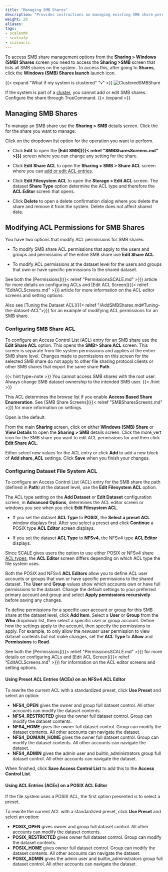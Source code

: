 ```yaml
---
title: "Managing SMB Shares"
description: "Provides instructions on managing existing SMB share permissions, adding share ACLs, and managing file system ACLs."
weight: 20
aliases:
tags:
- scalesmb
- scaleafp
- scaleacls
---
```




To access SMB share management options from the **Sharing > Windows (SMB) Shares** screen you need to access the **Sharing >SMB** screen that lists all SMB shares on the system. 
To access this, after going to **Shares**, click the **Windows (SMB) Shares <span class="material-icons">launch</span>** launch icon.

{{< expand "What if my system is clustered" "v" >}}
![ClusteredSMBShare](/images/SCALE/Shares/ClusteredSMBShare.png "Clustered SMB Share")

If the system is part of a [cluster](https://www.truenas.com/docs/solutions/integrations/smbclustering/), you cannot add or edit SMB shares. Configure the share through TrueCommand.
{{< /expand >}}

## Managing SMB Shares
To manage an SMB share use the **Sharing > SMB** details screen.
Click the <i class="fa fa-ellipsis-v" aria-hidden="true" title="Options"></i> for the share you want to manage. 

Click on the dropdown list option for the operation you want to perform. 

* Click **Edit** to open the **[Edit SMB]({{< relref "SMBSharesScreens.md" >}})** screen where you can change any setting for the share. 

* Click **Edit Share ACL** to open the  **Sharing > SMB > Share ACL** screen where you can [add or edit ACL entries](#configuring-smb-share-acl). 

* Click **Edit Filesystem ACL** to open the **Storage > Edit ACL** screen. 
  The dataset **Share Type** option determine the ACL type and therefore the **ACL Editor** screen that opens.

* Click **Delete** to open a delete confirmation dialog where you delete the share and remove it from the system. Delete does not affect shared data.

## Modifying ACL Permissions for SMB Shares

You have two options that modify ACL permissions for SMB shares:

* To modify SMB share ACL permissions that apply to the users and groups and permissions of the entire SMB share use **Edit Share ACL**. 

* To modify ACL permissions at the dataset level for the users and groups that own or have specific permissions to the shared dataset. 

See both the [Permissions]({{< relref "PermissionsSCALE.md" >}}) article for more details on configuring ACLs and [Edit ACL Screen]({{< relref "EditACLScreens.md" >}}) article for more information on the ACL editor screens and setting options.

Also see [Tuning the Dataset ACL]({{< relref "/AddSMBShares.md#Tuning-the-dataset-ACL">}}) for an example of modifying ACL permissions for an SMB share.

### Configuring SMB Share ACL
To configure an Access Control List (ACL) entry for an SMB share use the **Edit Share ACL** option. This opens the **SMB> Share ACL** screen. 
This screen is separate from file system permissions and applies at the entire SMB share level. 
Changes made to permissions on this screen for the selected SMB share do not apply to other file sharing protocol clients or other SMB shares that export the same share **Path**. 

{{< hint type=note >}} 
You cannot access SMB shares with the root user. Always change SMB dataset ownership to the intended SMB user. 
{{< /hint >}}

This ACL determines the browse list if you enable **Access Based Share Enumeration**. 
See [SMB Share Screens]({{< relref "SMBSharesScreens.md" >}}) for more information on settings.

Open is the default. 

From the main **Sharing** screen, click on either **Windows (SMB) Share** or **View Details** to open the **Sharing > SMB** details screen. 
Click the <span class="material-icons">more_vert</span> icon for the SMB share you want to edit ACL permissions for and then click **Edit Share ACL**. 

Either select new values for the ACL entry or click **Add** to add a new block of **Add share_ACL** settings. 
Click **Save** when you finish your changes.

### Configuring Dataset File System ACL
To configure an Access Control List (ACL) entry for the SMB share the path (defined in **Path**) at the dataset level, use the **Edit Filesystem ACL** option. 

The ACL type setting on the **Add Dataset** or **Edit Dataset** configuration screen, in **Advanced Options**, determines the ACL editor screen or windows you see when you click **Edit Filesystem ACL**.

* If you set the dataset **ACL Type** to **POSIX**, the **Select a preset ACL** window displays first.
  After you select a preset and click **Continue** a POSIX type **ACL Editor** screen displays.

* If you set the dataset **ACL Type** to **NFSv4**, the NFSv4 type **ACL Editor** displays.

Since SCALE gives users the option to use either POSIX or NFSv4 share [ACL types](https://www.truenas.com/docs/references/aclprimer/), the **ACL Editor** screen differs depending on which ACL type the file system uses. 

Both the POSIX and NFSv4 **ACL Editors** allow you to define ACL user accounts or groups that own or have specific permissions to the shared dataset. 
The **User** and **Group** values show which accounts own or have full permissions to the dataset. 
Change the default settings to your preferred primary account and group and select **Apply permissions recursively** before saving any changes.

To define permissions for a specific user account or group for this SMB share at the dataset level, click **Add Item**.
Select a **User** or **Group** from the **Who** dropdown list, then select a specific user or group account.
Define how the settings apply to the account, then specify the permissions to apply.
For example, to only allow the *newuser* user permission to view dataset contents but not make changes, set the **ACL Type** to **Allow** and **Permissions** to **Read**.

See both the [Permissions]({{< relref "PermissionsSCALE.md" >}}) for more details on configuring ACLs and [Edit ACL Screen]({{< relref "EditACLScreens.md" >}}) for information on the ACL editor screens and setting options.

#### Using Preset ACL Entries (ACEs) on an NFSv4 ACL Editor
To rewrite the current ACL with a standardized preset, click **Use Preset** and select an option:

* **NFS4_OPEN** gives the owner and group full dataset control. All other accounts can modify the dataset contents.  
* **NFS4_RESTRICTED** gives the owner full dataset control. Group can modify the dataset contents.
* **NFS4_HOME** gives the owner full dataset control. Group can modify the dataset contents. All other accounts can navigate the dataset.
* **NFS4_DOMAIN_HOME** gives the owner full dataset control. Group can modify the dataset contents. All other accounts can navigate the dataset.
* **NFS4_ADMIN** gives the admin user and builtin_administrators group full dataset control. All other accounts can navigate the dataset. 

When finished, click **Save Access Control List** to add this to the **Access Control List**.

#### Using ACL Entries (ACEs) on a POSIX ACL Editor
If the file system uses a POSIX ACL, the first option presented is to select a preset. 

To rewrite the current ACL with a standardized preset, click **Use Preset** and select an option:

* **POSIX_OPEN** gives owner and group full dataset control. All other accounts can modify the dataset contents.  
* **POSIX_RESTRICTED** gives owner full dataset control. Group can modify the dataset contents.
* **POSIX_HOME** gives owner full dataset control. Group can modify the dataset contents. All other accounts can navigate the dataset.
* **POSIX_ADMIN** gives the admin user and builtin_administrators group full dataset control. All other accounts can navigate the dataset. 
